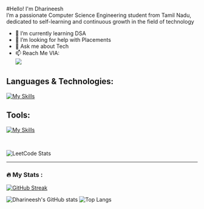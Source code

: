 #Hello! I'm Dharineesh
<br/>
I’m a passionate Computer Science Engineering student from Tamil Nadu, dedicated to self-learning and continuous growth in the field of technology                                               
- 🌱 I’m currently learning DSA
- 🤔 I’m looking for help with Placements
- 💬 Ask me about Tech
- 📫 Reach Me VIA:
<br /> [<img src="https://img.shields.io/badge/LinkedIn-0077B5?style=for-the-badge&logo=linkedin&logoColor=white" />](https://www.linkedin.com/in/dharineesh22/)
## Languages & Technologies:
[![My Skills](https://skillicons.dev/icons?i=c,java,py,html,css,js,bootstrap,mysql,spring)](https://skillicons.dev)
## Tools:
[![My Skills](https://skillicons.dev/icons?i=git,github,vscode,idea,notion,netlify)](https://skillicons.dev)

<br>


![LeetCode Stats](https://leetcard.jacoblin.cool/Dharineeshcse?theme=dark&font=Roboto%20Flex&ext=heatmap)

---
### :fire: My Stats :

[![GitHub Streak](https://streak-stats.demolab.com?user=Dharineeshcse&theme=highcontrast&hide_border=true&border_radius=15)](https://git.io/streak-stats)

![Dharineesh's GitHub stats](https://github-readme-stats.vercel.app/api?username=Dharineeshcse&show_icons=true&theme=dark&hide_border=true) ![Top Langs](https://github-readme-stats.vercel.app/api/top-langs/?username=Dharineeshcse&layout=compact&theme=dark&hide_border=true)

